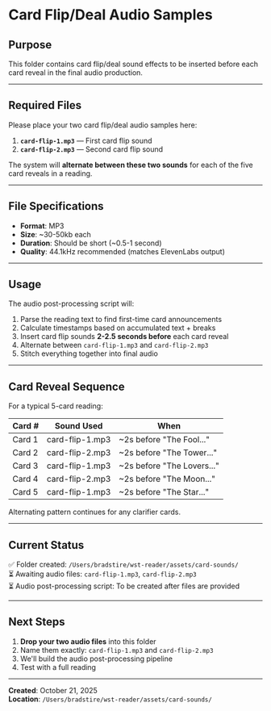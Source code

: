 # Card Flip/Deal Audio Samples

## Purpose
This folder contains card flip/deal sound effects to be inserted before each card reveal in the final audio production.

---

## Required Files

Please place your two card flip/deal audio samples here:

1. **`card-flip-1.mp3`** — First card flip sound
2. **`card-flip-2.mp3`** — Second card flip sound

The system will **alternate between these two sounds** for each of the five card reveals in a reading.

---

## File Specifications

- **Format**: MP3
- **Size**: ~30-50kb each
- **Duration**: Should be short (~0.5-1 second)
- **Quality**: 44.1kHz recommended (matches ElevenLabs output)

---

## Usage

The audio post-processing script will:

1. Parse the reading text to find first-time card announcements
2. Calculate timestamps based on accumulated text + breaks
3. Insert card flip sounds **2-2.5 seconds before** each card reveal
4. Alternate between `card-flip-1.mp3` and `card-flip-2.mp3`
5. Stitch everything together into final audio

---

## Card Reveal Sequence

For a typical 5-card reading:

| Card # | Sound Used | When |
|--------|-----------|------|
| Card 1 | card-flip-1.mp3 | ~2s before "The Fool..." |
| Card 2 | card-flip-2.mp3 | ~2s before "The Tower..." |
| Card 3 | card-flip-1.mp3 | ~2s before "The Lovers..." |
| Card 4 | card-flip-2.mp3 | ~2s before "The Moon..." |
| Card 5 | card-flip-1.mp3 | ~2s before "The Star..." |

Alternating pattern continues for any clarifier cards.

---

## Current Status

✅ Folder created: `/Users/bradstire/wst-reader/assets/card-sounds/`  
⏳ Awaiting audio files: `card-flip-1.mp3`, `card-flip-2.mp3`  
⏳ Audio post-processing script: To be created after files are provided

---

## Next Steps

1. **Drop your two audio files** into this folder
2. Name them exactly: `card-flip-1.mp3` and `card-flip-2.mp3`
3. We'll build the audio post-processing pipeline
4. Test with a full reading

---

**Created**: October 21, 2025  
**Location**: `/Users/bradstire/wst-reader/assets/card-sounds/`

